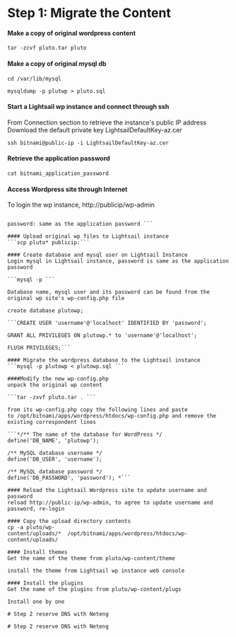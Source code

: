 # Step 1: Migrate the Content 

#### Make a copy of original wordpress content 
```tar -zcvf pluto.tar pluto ```

#### Make a copy of original mysql db 
```cd /var/lib/mysql ```

```mysqldump -p plutwp > pluto.sql ```

#### Start a Lightsail wp instance and connect through ssh 
From Connection section to retrieve the instance's public IP address
Download the default private key LightsailDefaultKey-az.cer 

```ssh bitnami@public-ip -i LightsailDefaultKey-az.cer ```

#### Retrieve the application password
```cat bitnami_application_password```

#### Access Wordpress site through Internet 
To login the wp instance, http://publicip/wp-admin

```username: user

password: same as the application password ```

#### Upload original wp files to Lightsail instance	
```scp pluto* publicip:```

#### Create database and mysql user on Lightsail Instance 	
Login mysql in Lightsail instance, password is same as the application password

```mysql -p ```

Database name, mysql user and its password can be found from the original wp site's wp-config.php file 

create database plutowp;

```CREATE USER 'username'@'localhost' IDENTIFIED BY 'password';

GRANT ALL PRIVILEGES ON plutowp.* to 'username'@'localhost';

FLUSH PRIVILEGES;```

#### Migrate the wordpress database to the Lightsail instance 	
```mysql -p plutowp < plutowp.sql ```

####Modify the new wp-config.php	
unpack the original wp content

```tar -zxvf pluto.tar . ```

from its wp-config.php copy the following lines and paste to /opt/bitnami/apps/wordpress/htdocs/wp-config.php and remove the existing correspondent lines  

```*/** The name of the database for WordPress */
define('DB_NAME', 'plutowp');

/** MySQL database username */
define('DB_USER', 'username');

/** MySQL database password */
define('DB_PASSWORD', 'password'); *```

#### Reload the Lightsail Wordpress site to update username and password	
reload http://public-ip/wp-admin, to agree to update username and password, re-login 

#### Copy the upload directory contents 	
cp -a pluto/wp-content/uploads/*  /opt/bitnami/apps/wordpress/htdocs/wp-content/uploads/

#### Install themes 	
Get the name of the theme from pluto/wp-content/theme

install the theme from Lightsail wp instance web console

#### Install the plugins 	
Get the name of the plugins from pluto/wp-content/plugs

Install one by one 

# Step 2 reserve DNS with Neteng

# Step 2 reserve DNS with Neteng

